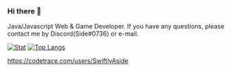 ### Hi there 👋

<!--
**SwiftlyAside/SwiftlyAside** is a ✨ _special_ ✨ repository because its `README.md` (this file) appears on your GitHub profile.

Here are some ideas to get you started:

- 🔭 I’m currently working on ...
- 🌱 I’m currently learning ...
- 👯 I’m looking to collaborate on ...
- 🤔 I’m looking for help with ...
- 💬 Ask me about ...
- 📫 How to reach me: ...
- 😄 Pronouns: ...
- ⚡ Fun fact: ...
-->

Java/Javascript Web & Game Developer. 
If you have any questions, please contact me by Discord(Side#0736) or e-mail. 

[![Stat](https://github-readme-stats.vercel.app/api?username=SwiftlyAside&show_icons=true&hide_border=true&count_private=true&bg_color=00000000&title_color=1c6cb2&icon_color=61dafb&text_color=1c6cb2)](https://github.com/SwiftlyAside)
[![Top Langs](https://github-readme-stats.vercel.app/api/top-langs/?username=SwiftlyAside&exclude_repo=SpringExercise,JustJava,JustWeb,Basic,MAD1,MAD2,MAD3,MAD4,MAD51,MAD5,MAD5A1,MAD6,MAD7,MAD8,MAD9,MAD10&layout=compact&hide_border=true&count_private=true&bg_color=00000000&title_color=1c6cb2&icon_color=61dafb&text_color=1c6cb2)](https://github.com/SwiftlyAside)

https://codetrace.com/users/SwiftlyAside
